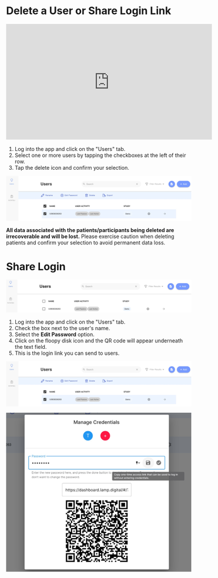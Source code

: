 # Delete a User or Share Login Link

<iframe width="560" height="315" src="https://www.youtube.com/embed/5W3Vp2OSAEk" title="YouTube video player" frameborder="0" allow="accelerometer; autoplay; clipboard-write; encrypted-media; gyroscope; picture-in-picture" allowfullscreen></iframe>

1. Log into the app and click on the "Users" tab.
2. Select one or more users by tapping the checkboxes at the left of their row. 
3. Tap the delete icon and confirm your selection. 

![](../../../06-start_here/assets/edit_pass.jpg)

**All data associated with the patients/participants being deleted are irrecoverable and will be lost.** Please exercise caution when deleting patients and confirm your selection to avoid permanent data loss. 

# Share Login

![](../../../06-start_here/assets/users_tab.jpg)

1. Log into the app and click on the "Users" tab.
2. Check the box next to the user's name.
3. Select the **Edit Password** option.
4. Click on the floopy disk icon and the QR code will appear underneath the text field.
5. This is the login link you can send to users.

![](../../../06-start_here/assets/edit_pass.jpg)

![](../../../06-start_here/assets/share_qr.jpg)
